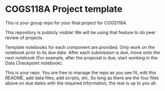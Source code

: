 # COGS118A Project template
This is your group repo for your final project for COGS118A

This repository is publicly visible! We will be using that feature to do peer review of projects.

Template notebooks for each component are provided. Only work on the notebook prior to its due date. After each submission is due, move onto the next notebook (For example, after the proposal is due, start working in the Data Checkpoint notebook).

This is your repo. You are free to manage the repo as you see fit, edit this README, add data files, add scripts, etc. So long as there are the four files above on due dates with the required information, the rest is up to you all.


